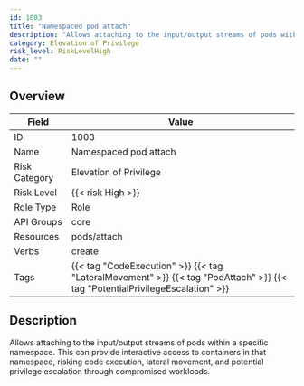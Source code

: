 ```yaml
---
id: 1003
title: "Namespaced pod attach"
description: "Allows attaching to the input/output streams of pods within a specific namespace. This can provide interactive access to containers in that namespace, risking code execution, lateral movement, and potential privilege escalation through compromised workloads."
category: Elevation of Privilege
risk_level: RiskLevelHigh
date: ""
---
```


## Overview

| Field         | Value                                                                                                                        |
| ------------- | ---------------------------------------------------------------------------------------------------------------------------- |
| ID            | 1003                                                                                                                         |
| Name          | Namespaced pod attach                                                                                                        |
| Risk Category | Elevation of Privilege                                                                                                       |
| Risk Level    | {{< risk High >}}                                                                                                            |
| Role Type     | Role                                                                                                                         |
| API Groups    | core                                                                                                                         |
| Resources     | pods/attach                                                                                                                  |
| Verbs         | create                                                                                                                       |
| Tags          | {{< tag "CodeExecution" >}} {{< tag "LateralMovement" >}} {{< tag "PodAttach" >}} {{< tag "PotentialPrivilegeEscalation" >}} |

## Description

Allows attaching to the input/output streams of pods within a specific namespace. This can provide interactive access to containers in that namespace, risking code execution, lateral movement, and potential privilege escalation through compromised workloads.
